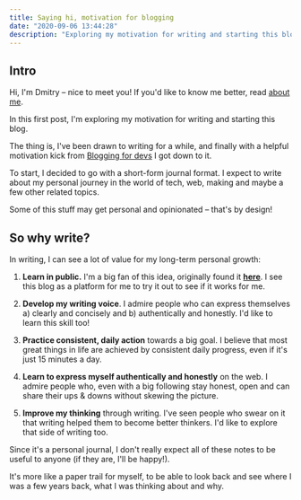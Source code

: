 ```yaml
---
title: Saying hi, motivation for blogging
date: "2020-09-06 13:44:28"
description: "Exploring my motivation for writing and starting this blog"
---
```


## Intro

Hi, I'm Dmitry – nice to meet you! If you'd like to know me better, read [about me](/about).

In this first post, I'm exploring my motivation for writing and starting this blog.

The thing is, I've been drawn to writing for a while, and finally with a helpful motivation kick from [Blogging for devs](http://bloggingfordevs.com/) I got down to it.

To start, I decided to go with a short-form journal format.
I expect to write about my personal journey in the world of tech, web, making and maybe a few other related topics.

Some of this stuff may get personal and opinionated – that's by design!

## So why write?

In writing, I can see a lot of value for my long-term personal growth:

1. **Learn in public.** I'm a big fan of this idea, originally found it [**here**](https://www.swyx.io/writing/learn-in-public/). I see this blog as a platform for me to try it out to see if it works for me.

2. **Develop my writing voice**. I admire people who can express themselves a) clearly and concisely and b) authentically and honestly. I'd like to learn this skill too!

3. **Practice consistent, daily action** towards a big goal. I believe that most great things in life are achieved by consistent daily progress, even if it's just 15 minutes a day.

4. **Learn to express myself authentically and honestly** on the web. I admire people who, even with a big following stay honest, open and can share their ups & downs without skewing the picture.

5. **Improve my thinking** through writing. I've seen people who swear on it that writing helped them to become better thinkers. I'd like to explore that side of writing too.

Since it's a personal journal, I don't really expect all of these notes to be useful to anyone (if they are, I'll be happy!).

It's more like a paper trail for myself, to be able to look back and see where I was a few years back, what I was thinking about and why.
